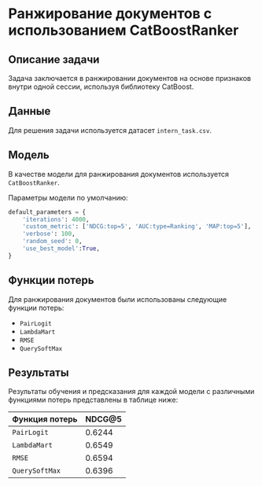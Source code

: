 # Ранжирование документов с использованием CatBoostRanker

## Описание задачи
Задача заключается в ранжировании документов на основе признаков внутри одной сессии, используя библиотеку CatBoost.

## Данные
Для решения задачи используется датасет `intern_task.csv`.

## Модель
В качестве модели для ранжирования документов используется `CatBoostRanker`.

Параметры модели по умолчанию:

```python
default_parameters = {
    'iterations': 4000,
    'custom_metric': ['NDCG:top=5', 'AUC:type=Ranking', 'MAP:top=5'],
    'verbose': 100,
    'random_seed': 0,
    'use_best_model':True,
}
```

## Функции потерь
Для ранжирования документов были использованы следующие функции потерь:

- `PairLogit`
- `LambdaMart`
- `RMSE`
- `QuerySoftMax`

## Результаты
Результаты обучения и предсказания для каждой модели с различными функциями потерь представлены в таблице ниже:

| Функция потерь | NDCG@5 |
|----------------|--------|
| `PairLogit`    | 0.6244 |
| `LambdaMart`   | 0.6549 |
| `RMSE`         | 0.6594 |
| `QuerySoftMax` | 0.6396 |

